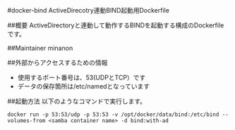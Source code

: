 #docker-bind
ActiveDirecotry連動BIND起動用Dockerfile

##概要
ActiveDirectoryと連動して動作するBINDを起動する構成のDockerfileです。

##Maintainer
minanon

##外部からアクセスするための情報
- 使用するポート番号は、53(UDPとTCP）です
- データの保存箇所は/etc/namedとなっています

##起動方法
以下のようなコマンドで実行します。

    docker run -p 53:53/udp -p 53:53 -v /opt/docker/data/bind:/etc/bind --volumes-from <samba container name> -d bind:with-ad
